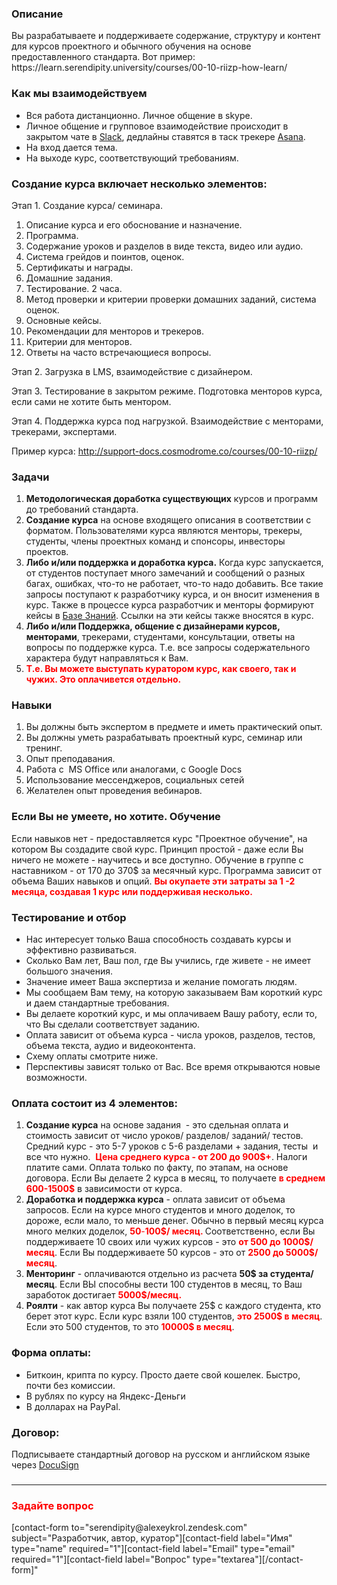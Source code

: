 <h3>Описание</h3>
Вы разрабатываете и поддерживаете содержание, структуру и контент для курсов проектного и обычного обучения на основе предоставленного стандарта. Вот пример: <a https://learn.serendipity.university/courses/00-10-riizp-how-learn/" target="_blank" rel="noopener">https://learn.serendipity.university/courses/00-10-riizp-how-learn/</a>
<h3>Как мы взаимодействуем</h3>
<ul>
 	<li>Вся работа дистанционно. Личное общение в skype.</li>
 	<li>Личное общение и групповое взаимодействие происходит в закрытом чате в <a href="https://slack.com/" target="_blank" rel="noopener">Slack</a>, дедлайны ставятся в таск трекере <a href="https://asana.com" target="_blank" rel="noopener">Asana</a>.</li>
 	<li>На вход дается тема.</li>
 	<li>На выходе курс, соответствующий требованиям.</li>
</ul>
<h3>Создание курса включает несколько элементов:</h3>
Этап 1. Создание курса/ семинара.
<ol>
 	<li>Описание курса и его обоснование и назначение.</li>
 	<li>Программа.</li>
 	<li>Содержание уроков и разделов в виде текста, видео или аудио.</li>
 	<li>Система грейдов и поинтов, оценок.</li>
 	<li>Сертификаты и награды.</li>
 	<li>Домашние задания.</li>
 	<li>Тестирование. 2 часа.</li>
 	<li>Метод проверки и критерии проверки домашних заданий, система оценок.</li>
 	<li>Основные кейсы.</li>
 	<li>Рекомендации для менторов и трекеров.</li>
 	<li>Критерии для менторов.</li>
 	<li>Ответы на часто встречающиеся вопросы.</li>
</ol>
Этап 2. Загрузка в LMS, взаимодействие с дизайнером.

Этап 3. Тестирование в закрытом режиме. Подготовка менторов курса, если сами не хотите быть ментором.

Этап 4. Поддержка курса под нагрузкой. Взаимодействие с менторами, трекерами, экспертами.

Пример курса: <a href="http://support-docs.cosmodrome.co/courses/00-10-riizp/">http://support-docs.cosmodrome.co/courses/00-10-riizp/</a>
<h3>Задачи</h3>
<ol>
 	<li><strong>Методологическая доработка существующих</strong> курсов и программ до требований стандарта.</li>
 	<li><strong>Создание курса</strong> на основе входящего описания в соответствии с форматом. Пользователями курса являются менторы, трекеры, студенты, члены проектных команд и спонсоры, инвесторы проектов.</li>
 	<li><strong>Либо и/или поддержка и доработка курса.</strong> Когда курс запускается, от студентов поступает много замечаний и сообщений о разных багах, ошибках, что-то не работает, что-то надо добавить. Все такие запросы поступают к разработчику курса, и он вносит изменения в курс. Также в процессе курса разработчик и менторы формируют кейсы в <a href="http://support.alexeykrol.com/" target="_blank" rel="noopener">Базе Знаний</a>. Ссылки на эти кейсы также вносятся в курс.</li>
 	<li><strong>Либо и/или Поддержка, общение с дизайнерами курсов, менторами</strong>, трекерами, студентами, консультации, ответы на вопросы по поддержке курса. Т.е. все запросы содержательного характера будут направляться к Вам.</li>
 	<li><span style="color: #ff0000"><strong>Т.е. Вы можете выступать куратором курс, как своего, так и чужих. Это оплачивется отдельно.</strong></span></li>
</ol>
<h3>Навыки</h3>
<ol>
 	<li>Вы должны быть экспертом в предмете и иметь практический опыт.</li>
 	<li>Вы должны уметь разрабатывать проектный курс, семинар или тренинг.</li>
 	<li>Опыт преподавания.</li>
 	<li>Работа с  MS Office или аналогами, с Google Docs</li>
 	<li>Использование мессенджеров, социальных сетей</li>
 	<li>Желателен опыт проведения вебинаров.</li>
</ol>
<h3><strong>Если Вы не умеете, но хотите. Обучение
</strong></h3>
Если навыков нет - предоставляется курс "Проектное обучение", на котором Вы создадите свой курс. Принцип простой - даже если Вы ничего не можете - научитесь и все доступно. Обучение в группе с наставником - от 170 до 370$ за месячный курс. Программа зависит от объема Ваших навыков и опций. <span style="color: #ff0000"><strong>Вы окупаете эти затраты за 1 -2 месяца, создавая 1 курс или поддерживая несколько.</strong></span>
<h3><strong>Тестирование и отбор</strong></h3>
<ul>
 	<li>Нас интересует только Ваша способность создавать курсы и эффективно развиваться.</li>
 	<li>Сколько Вам лет, Ваш пол, где Вы учились, где живете - не имеет большого значения.</li>
 	<li>Значение имеет Ваша экспертиза и желание помогать людям.</li>
 	<li>Мы сообщаем Вам тему, на которую заказываем Вам короткий курс и даем стандартные требования.</li>
 	<li>Вы делаете короткий курс, и мы оплачиваем Вашу работу, если то, что Вы сделали соответствует заданию.</li>
 	<li>Оплата зависит от объема курса - числа уроков, разделов, тестов, объема текста, аудио и видеоконтента.</li>
 	<li>Схему оплаты смотрите ниже.</li>
 	<li>Перспективы зависят только от Вас. Все время открываются новые возможности.</li>
</ul>
<h3>Оплата состоит из 4 элементов:</h3>
<ol>
 	<li><strong>Создание курса</strong> на основе задания  - это сдельная оплата и стоимость зависит от число уроков/ разделов/ заданий/ тестов. Средний курс - это 5-7 уроков с 5-6 разделами + задания, тесты  и все что нужно.  <span style="color: #ff0000"><strong>Цена среднего курса - от 200 до 900$+</strong></span>. Налоги платите сами. Оплата только по факту, по этапам, на основе договора. Если Вы делаете 2 курса в месяц, то получаете <span style="color: #ff0000"><strong>в среднем 600-1500$</strong></span> в зависимости от курса.</li>
 	<li><strong>Доработка и поддержка курса</strong> - оплата зависит от объема запросов. Если на курсе много студентов и много доделок, то дороже, если мало, то меньше денег. Обычно в первый месяц курса много мелких доделок, <span style="color: #ff0000"><strong>50</strong>-<strong>100$/ месяц. </strong></span>Соответственно, если Вы поддерживаете 10 своих или чужих курсов - это <span style="color: #ff0000"><strong>от 500 до 1000$/месяц</strong></span>. Если Вы поддерживаете 50 курсов - это от <span style="color: #ff0000"><strong>2500 до 5000$/месяц</strong></span>.</li>
 	<li><strong>Менторинг</strong> - оплачиваются отдельно из расчета <strong>50$ за студента/ месяц</strong>. Если ВЫ способны вести 100 студентов в месяц, то Ваш заработок достигает <span style="color: #ff0000"><strong>5000$/месяц.</strong></span></li>
 	<li><strong>Роялти</strong> - как автор курса Вы получаете 25$ с каждого студента, кто берет этот курс. Если курс взяли 100 студентов, <span style="color: #ff0000"><strong>это 2500$ в месяц</strong></span>. Если это 500 студентов, то это <span style="color: #ff0000"><strong>10000$ в месяц</strong></span>.</li>
</ol>
<h3>Форма оплаты:</h3>
<ul>
 	<li>Биткоин, крипта по курсу. Просто даете свой кошелек. Быстро, почти без комиссии.</li>
 	<li>В рублях по курсу на Яндекс-Деньги</li>
 	<li>В долларах на PayPal.</li>
</ul>
<h3>Договор:</h3>
Подписываете стандартный договор на русском и английском языке через <a href="https://www.docusign.com/" target="_blank" rel="noopener">DocuSign</a>
<h3></h3>

<hr />

<h3><span style="color: #ff0000">Задайте вопрос</span></h3>
[contact-form to="serendipity@alexeykrol.zendesk.com" subject="Разработчик, автор, куратор"][contact-field label="Имя" type="name" required="1"][contact-field label="Email" type="email" required="1"][contact-field label="Вопрос" type="textarea"][/contact-form]"
